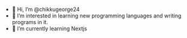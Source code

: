 - 👋 Hi, I’m @chikkugeorge24
- 👀 I’m interested in learning new programming languages and writing programs in it.
- 🌱 I’m currently learning Nextjs

<!---
chikkugeorge24/chikkugeorge24 is a ✨ special ✨ repository because its `README.md` (this file) appears on your GitHub profile.
You can click the Preview link to take a look at your changes.
--->
